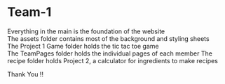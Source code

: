 # Team-1
Everything in the main is the foundation of the website \
The assets folder contains most of the background and styling sheets \
The Project 1 Game folder holds the tic tac toe game \
The TeamPages folder holds the individual pages of each member 
The recipe folder holds Project 2, a calculator for ingredients to make recipes

Thank You !!
